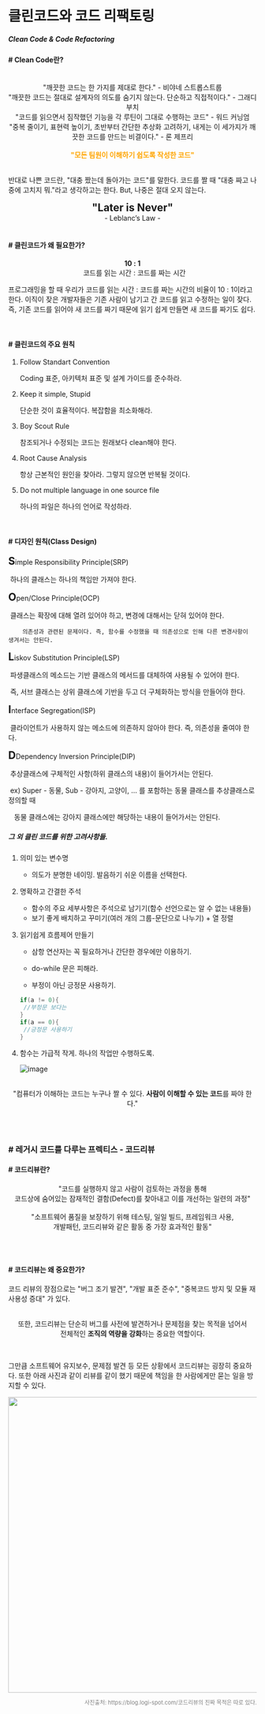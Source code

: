 # 클린코드와 코드 리팩토링

##### Clean Code & Code Refactoring



#### **\# Clean Code란?**

<br/>

<center>"깨끗한 코드는 한 가지를 제대로 한다." - 비야네 스트롭스트룹</center>
<center>"깨끗한 코드는 절대로 설계자의 의도를 숨기지 않는다. 단순하고 직접적이다." - 그래디 부치</center>
<center>"코드를 읽으면서 짐작했던 기능을 각 루틴이 그대로 수행하는 코드" - 워드 커닝엄<br/>
"중복 줄이기, 표현력 높이기, 초반부터 간단한 추상화 고려하기, 내게는 이 세가지가 깨끗한 코드를 만드는 비결이다." - 론 제프리</center>

<br>

<center style="color:orange; font-weight:bold">"모든 팀원이 이해하기 쉽도록 작성한 코드"</center>

<br/>

반대로 나쁜 코드란, "대충 짰는데 돌아가는 코드"를 말한다. 코드를 짤 때 "대충 짜고 나중에 고치지 뭐."라고 생각하고는 한다. But, 나중은 절대 오지 않는다.

<center><b style="font-size:1.5em">"Later is Never"</b>
<br/> - Leblanc’s Law - </center>

<br/>



#### **\# 클린코드가 왜 필요한가?**

<center><b>10 : 1</b><br/>
&nbsp; 코드를 읽는 시간 : 코드를 짜는 시간</center>

 프로그래밍을 할 때 우리가 코드를 읽는 시간 : 코드를 짜는 시간의 비율이 10 : 1이라고 한다. 이직이 잦은 개발자들은 기존 사람이 남기고 간 코드를 읽고 수정하는 일이 잦다. 즉, 기존 코드를 읽어야 새 코드를 짜기 때문에 읽기 쉽게 만들면 새 코드를 짜기도 쉽다.

<br/>

#### **# 클린코드의 주요 원칙**

1. Follow Standart Convention

   Coding 표준, 아키텍처 표준 및 설계 가이드를 준수하라.

2. Keep it simple, Stupid

   단순한 것이 효율적이다. 복잡함을 최소화해라.

3. Boy Scout Rule

   참조되거나 수정되는 코드는 원래보다 clean해야 한다.

4. Root Cause Analysis

   항상 근본적인 원인을 찾아라. 그렇지 않으면 반복될 것이다.

5. Do not multiple language in one source file

   하나의 파일은 하나의 언어로 작성하라.

<br/>

#### **\# 디자인 원칙(Class Design)**

<b style="font-size:1.5em">S</b>imple Responsibility Principle(SRP)

​		하나의 클래스는 하나의 책임만 가져야 한다.

<b style="font-size:1.5em">O</b>pen/Close Principle(OCP)

​		클래스는 확장에 대해 열려 있어야 하고, 변경에 대해서는 닫혀 있어야 한다. 

 		의존성과 관련된 문제이다. 즉, 함수를 수정했을 때 의존성으로 인해 다른 변경사항이 생겨서는 안된다.

<b style="font-size:1.5em">L</b>iskov Substitution Principle(LSP)

​		파생클래스의 메소드는 기반 클래스의 메서드를 대체하여 사용될 수 있어야 한다.

​		즉, 서브 클래스는 상위 클래스에 기반을 두고 더 구체화하는 방식을 만들어야 한다.

<b style="font-size:1.5em">I</b>nterface Segregation(ISP)

​		클라이언트가 사용하지 않는 메소드에 의존하지 않아야 한다. 즉, 의존성을 줄여야 한다.

<b style="font-size:1.5em">D</b>Dependency Inversion Principle(DIP)

​		추상클래스에 구체적인 사항(하위 클래스의 내용)이 들어가서는 안된다.

​		ex) Super - 동물, Sub - 강아지, 고양이, ... 를 포함하는 동물 클래스를 추상클래스로 정의할 때 

​			&nbsp;&nbsp;동물 클래스에는 강아지 클래스에만 해당하는 내용이 들어가서는 안된다.



##### **그 외 클린 코드를 위한 고려사항들.**

1. 의미 있는 변수명

   - 의도가 분명한 네이밍. 발음하기 쉬운 이름을 선택한다.

2. 명확하고 간결한 주석

   - 함수의 주요 세부사항은 주석으로 남기기(함수 선언으로는 알 수 없는 내용들)
   - 보기 좋게 배치하고 꾸미기(여러 개의 그룹-문단으로 나누기) + 열 정렬

3. 읽기쉽게 흐름제어 만들기

   - 삼항 연산자는 꼭 필요하거나 간단한 경우에만 이용하기.
   - do-while 문은 피해라.

   - 부정이 아닌 긍정문 사용하기.

   ```java
   if(a != 0){
   	//부정문 보다는
   }
   if(a == 0){
   	//긍정문 사용하기
   }
   ```

4. 함수는 가급적 작게. 하나의 작업만 수행하도록.

   ![image](https://user-images.githubusercontent.com/33229855/71969271-ac1ffb80-3249-11ea-9f11-3796c0b70b57.png)

<br/>

<center>"컴퓨터가 이해하는 코드는 누구나 짤 수 있다. <b>사람이 이해할 수 있는 코드</b>를 짜야 한다."</center>

<br/><br/>



### \# 레거시 코드를 다루는 프렉티스 - 코드리뷰

#### **# 코드리뷰란?**

<center>"코드를 실행하지 않고 사람이 검토하는 과정을 통해<br/>
    코드상에 숨어있는 잠재적인 결함(Defect)를 찾아내고 이를 개선하는 일련의 과정"<br/><br/>
    "소프트웨어 품질을 보장하기 위해 테스팅, 일일 빌드, 프레임워크 사용, <br/>개발패턴, 코드리뷰와 같은 활동 중 가장 효과적인 활동"</center>

<br/><br/>

#### **# 코드리뷰는 왜 중요한가?**

코드 리뷰의 장점으로는 "버그 조기 발견", "개발 표준 준수", "중복코드 방지 및 모듈 재사용성 증대" 가 있다.

<br/>

<center>또한, 코드리뷰는 단순히 버그를 사전에 발견하거나 문제점을 찾는 목적을 넘어서<br/>
    전체적인 <b>조직의 역량을 강화</b>하는 중요한 역할이다.</center>

​	<br/>

 그만큼 소프트웨어 유지보수, 문제점 발견 등 모든 상황에서 코드리뷰는 굉장히 중요하다. 또한 아래 사진과 같이 리뷰를 같이 했기 때문에 책임을 한 사람에게만 묻는 일을 방지할 수 있다.

<img src="https://user-images.githubusercontent.com/33229855/71969345-d07bd800-3249-11ea-8ec0-3c39ec794204.png" width="600px"/>



<p style="text-align:right; color:gray; font-size:0.8em">사진출처: https://blog.logi-spot.com/코드리뷰의 진짜 목적은 따로 있다.</p>

<br/>









